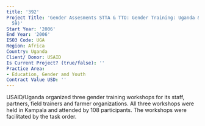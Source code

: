 ```yaml
---
title: '392'
Project Title: 'Gender Assesments STTA & TTO: Gender Training: Uganda & APEP (TDY
  59)'
Start Year: '2006'
End Year: '2006'
ISO3 Code: UGA
Region: Africa
Country: Uganda
Client/ Donor: USAID
Is Current Project? (true/false): ''
Practice Area:
- Education, Gender and Youth
Contract Value USD: ''
---
```


USAID/Uganda organized three gender training workshops for its staff, partners, field trainers and farmer organizations. All three workshops were held in Kampala and attended by 108 participants. The workshops were facilitated by the task order.
